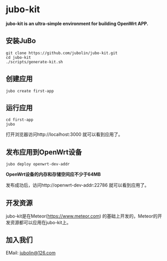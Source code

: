 jubo-kit
====

**jubo-kit is an ultra-simple environment for building OpenWrt APP.**

## 安装JuBo

```
git clone https://github.com/jubolin/jubo-kit.git
cd jubo-kit
./scripts/generate-kit.sh
```

## 创建应用
`jubo create first-app`

## 运行应用

```
cd first-app
jubo
```

打开浏览器访问http://localhost:3000 就可以看到应用了。

## 发布应用到OpenWrt设备
`jubo deploy openwrt-dev-addr`

**OpenWrt设备的内存和存储空间应不少于64MB**

发布成功后，访问http://openwrt-dev-addr:22786 就可以看到应用了。

## 开发资源
jubo-kit是在Meteor(https://www.meteor.com) 的基础上开发的，Meteor的开发资源都可以应用在jubo-kit上。

## 加入我们

EMail: jubolin@126.com



